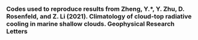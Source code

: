 ### Codes used to reproduce results from Zheng, Y.*, Y. Zhu, D. Rosenfeld, and Z. Li (2021). Climatology of cloud-top radiative cooling in marine shallow clouds. Geophysical Research Letters
